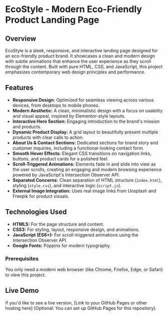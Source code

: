# EcoStyle - Modern Eco-Friendly Product Landing Page

## Overview

EcoStyle is a sleek, responsive, and interactive landing page designed for an eco-friendly product brand. It showcases a clean and modern design with subtle animations that enhance the user experience as they scroll through the content. Built with pure HTML, CSS, and JavaScript, this project emphasizes contemporary web design principles and performance.

## Features

*   **Responsive Design:** Optimized for seamless viewing across various devices, from desktops to mobile phones.
*   **Modern Aesthetic:** A clean, minimalistic design with a focus on usability and visual appeal, inspired by Elementor-style layouts.
*   **Interactive Hero Section:** Engaging introduction to the brand's mission and products.
*   **Dynamic Product Display:** A grid layout to beautifully present multiple products with clear calls to action.
*   **About Us & Contact Sections:** Dedicated sections for brand story and customer inquiries, including a functional-looking contact form.
*   **Smooth Hover Effects:** Elegant CSS transitions on navigation links, buttons, and product cards for a polished feel.
*   **Scroll-Triggered Animations:** Elements fade in and slide into view as the user scrolls, creating an engaging and modern browsing experience powered by JavaScript's Intersection Observer API.
*   **Separated Concerns:** Clean separation of HTML structure (`index.html`), styling (`style.css`), and interactive logic (`script.js`).
*   **External Image Integration:** Uses real image links from Unsplash and Freepik for product visuals.

## Technologies Used

*   **HTML5:** For the page structure and content.
*   **CSS3:** For styling, layout, responsive design, and animations.
*   **JavaScript (ES6+):** For scroll-triggered animations using the Intersection Observer API.
*   **Google Fonts:** Poppins for modern typography.



### Prerequisites

You only need a modern web browser (like Chrome, Firefox, Edge, or Safari) to view this project.


## Live Demo

If you'd like to see a live version, [Link to your GitHub Pages or other hosting here] (Optional: You can set up GitHub Pages for this repository).



